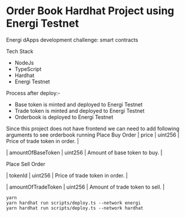# Order Book Hardhat Project using Energi Testnet

Energi dApps development challenge: smart contracts

Tech Stack

- NodeJs
- TypeScript
- Hardhat
- Energi Testnet

Process after deploy:-

- Base token is minted and deployed to Energi Testnet
- Trade token is minted and deployed to Energi Testnet
- Orderbook is deployed to Energi Testnet

Since this project does not have frontend we can need to add following arguments to see orderbook running
Place Buy Order
| price | uint256 | Price of trade token in order. |

| amountOfBaseToken | uint256 | Amount of base token to buy. |

Place Sell Order

| tokenId | uint256 | Price of trade token in order. |

| amountOfTradeToken | uint256 | Amount of trade token to sell. |

```shell
yarn
yarn hardhat run scripts/deploy.ts --network energi
yarn hardhat run scripts/deploy.ts --network hardhat
```
